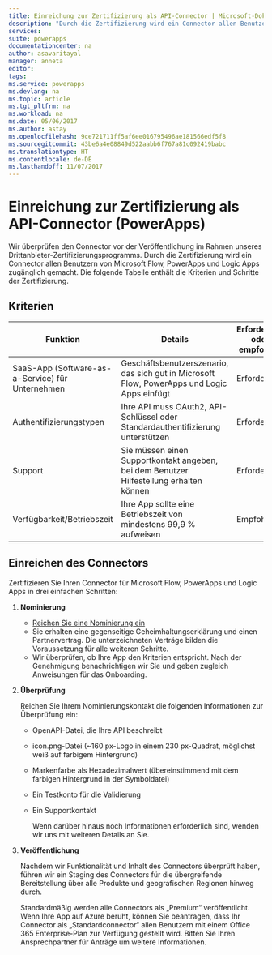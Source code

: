 ```yaml
---
title: Einreichung zur Zertifizierung als API-Connector | Microsoft-Dokumentation
description: "Durch die Zertifizierung wird ein Connector allen Benutzern von Microsoft Flow, PowerApps und Logic Apps zugänglich gemacht."
services: 
suite: powerapps
documentationcenter: na
author: asavaritayal
manager: anneta
editor: 
tags: 
ms.service: powerapps
ms.devlang: na
ms.topic: article
ms.tgt_pltfrm: na
ms.workload: na
ms.date: 05/06/2017
ms.author: astay
ms.openlocfilehash: 9ce721711ff5af6ee016795496ae181566edf5f8
ms.sourcegitcommit: 43be6a4e08849d522aabb6f767a81c092419babc
ms.translationtype: HT
ms.contentlocale: de-DE
ms.lasthandoff: 11/07/2017
---
```

# <a name="submit-for-certification-as-an-api-connector-powerapps"></a>Einreichung zur Zertifizierung als API-Connector (PowerApps)
Wir überprüfen den Connector vor der Veröffentlichung im Rahmen unseres Drittanbieter-Zertifizierungsprogramms. Durch die Zertifizierung wird ein Connector allen Benutzern von Microsoft Flow, PowerApps und Logic Apps zugänglich gemacht. Die folgende Tabelle enthält die Kriterien und Schritte der Zertifizierung.

## <a name="criteria"></a>Kriterien
| Funktion | Details | Erforderlich oder empfohlen |
| --- | --- | --- |
| SaaS-App (Software-as-a-Service) für Unternehmen |Geschäftsbenutzerszenario, das sich gut in Microsoft Flow, PowerApps und Logic Apps einfügt |Erforderlich |
| Authentifizierungstypen |Ihre API muss OAuth2, API-Schlüssel oder Standardauthentifizierung unterstützen |Erforderlich |
| Support |Sie müssen einen Supportkontakt angeben, bei dem Benutzer Hilfestellung erhalten können |Erforderlich |
| Verfügbarkeit/Betriebszeit |Ihre App sollte eine Betriebszeit von mindestens 99,9 % aufweisen |Empfohlen |

## <a name="submitting-your-connector"></a>Einreichen des Connectors
Zertifizieren Sie Ihren Connector für Microsoft Flow, PowerApps und Logic Apps in drei einfachen Schritten:

1. **Nominierung**
   
   * [Reichen Sie eine Nominierung ein](https://go.microsoft.com/fwlink/?linkid=848754)
   * Sie erhalten eine gegenseitige Geheimhaltungserklärung und einen Partnervertrag. Die unterzeichneten Verträge bilden die Voraussetzung für alle weiteren Schritte.
   * Wir überprüfen, ob Ihre App den Kriterien entspricht. Nach der Genehmigung benachrichtigen wir Sie und geben zugleich Anweisungen für das Onboarding.
2. **Überprüfung**
   
    Reichen Sie Ihrem Nominierungskontakt die folgenden Informationen zur Überprüfung ein:
   
   * OpenAPI-Datei, die Ihre API beschreibt
   * icon.png-Datei (~160 px-Logo in einem 230 px-Quadrat, möglichst weiß auf farbigem Hintergrund)
   * Markenfarbe als Hexadezimalwert (übereinstimmend mit dem farbigen Hintergrund in der Symboldatei)
   * Ein Testkonto für die Validierung
   * Ein Supportkontakt
     
     Wenn darüber hinaus noch Informationen erforderlich sind, wenden wir uns mit weiteren Details an Sie.
3. **Veröffentlichung**
   
    Nachdem wir Funktionalität und Inhalt des Connectors überprüft haben, führen wir ein Staging des Connectors für die übergreifende Bereitstellung über alle Produkte und geografischen Regionen hinweg durch. 
   
    Standardmäßig werden alle Connectors als „Premium“ veröffentlicht. Wenn Ihre App auf Azure beruht, können Sie beantragen, dass Ihr Connector als „Standardconnector“ allen Benutzern mit einem Office 365 Enterprise-Plan zur Verfügung gestellt wird. Bitten Sie Ihren Ansprechpartner für Anträge um weitere Informationen.

